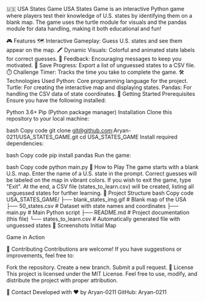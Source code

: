 🇺🇸 USA States Game
USA States Game is an interactive Python game where players test their knowledge of U.S. states by identifying them on a blank map. The game uses the turtle module for visuals and the pandas module for data handling, making it both educational and fun!

🎮 Features
🗺️ Interactive Gameplay: Guess U.S. states and see them appear on the map.
🖍️ Dynamic Visuals: Colorful and animated state labels for correct guesses.
🔔 Feedback: Encouraging messages to keep you motivated.
📜 Save Progress: Export a list of unguessed states to a CSV file.
⏱️ Challenge Timer: Tracks the time you take to complete the game.
🛠️ Technologies Used
Python: Core programming language for the project.
Turtle: For creating the interactive map and displaying states.
Pandas: For handling the CSV data of state coordinates.
🚀 Getting Started
Prerequisites
Ensure you have the following installed:

Python 3.6+
Pip (Python package manager)
Installation
Clone this repository to your local machine:

bash
Copy code
git clone git@github.com:Aryan-0211/USA_STATES_GAME.git
cd USA_STATES_GAME
Install required dependencies:

bash
Copy code
pip install pandas
Run the game:

bash
Copy code
python main.py
🎯 How to Play
The game starts with a blank U.S. map.
Enter the name of a U.S. state in the prompt.
Correct guesses will be labeled on the map in vibrant colors.
If you wish to exit the game, type "Exit".
At the end, a CSV file (states_to_learn.csv) will be created, listing all unguessed states for further learning.
📁 Project Structure
bash
Copy code
USA_STATES_GAME/
├── blank_states_img.gif     # Blank map of the USA
├── 50_states.csv            # Dataset with state names and coordinates
├── main.py                  # Main Python script
├── README.md                # Project documentation (this file)
└── states_to_learn.csv      # Automatically generated file with unguessed states
🎨 Screenshots
Initial Map

Game in Action

🤝 Contributing
Contributions are welcome! If you have suggestions or improvements, feel free to:

Fork the repository.
Create a new branch.
Submit a pull request.
📝 License
This project is licensed under the MIT License. Feel free to use, modify, and distribute the project with proper attribution.

📧 Contact
Developed with ❤️ by Aryan-0211
GitHub: Aryan-0211
